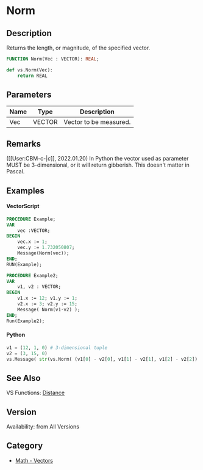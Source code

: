 # Norm

## Description
Returns the length, or magnitude, of the specified vector.

```pascal
FUNCTION Norm(Vec : VECTOR): REAL;
```

```python
def vs.Norm(Vec):
    return REAL
```

## Parameters
|Name|Type|Description|
|---|---|---|
|Vec|VECTOR|Vector to be measured.|

## Remarks
([[User:CBM-c-|_c_]], 2022.01.20) In Python the vector used as parameter MUST be 3-dimensional, or it will return gibberish. This doesn't matter in Pascal.

## Examples
#### VectorScript ####
```pascal
PROCEDURE Example;
VAR
    vec :VECTOR;
BEGIN
    vec.x := 1;
    vec.y := 1.732050807;
    Message(Norm(vec));
END;
RUN(Example);

PROCEDURE Example2;
VAR
    v1, v2 : VECTOR;
BEGIN
    v1.x := 12; v1.y := 1;
    v2.x := 3; v2.y := 15;
    Message( Norm(v1-v2) );
END;
Run(Example2);
```
#### Python ####
```python
v1 = (12, 1, 0) # 3-dimensional tuple
v2 = (3, 15, 0)
vs.Message( str(vs.Norm( (v1[0] - v2[0], v1[1] - v2[1], v1[2] - v2[2]) )) )
```

## See Also
VS Functions:
[Distance](Distance.md)

## Version
Availability: from All Versions

## Category
* [Math - Vectors](../Categories/Math%20-%20Vectors.md)
